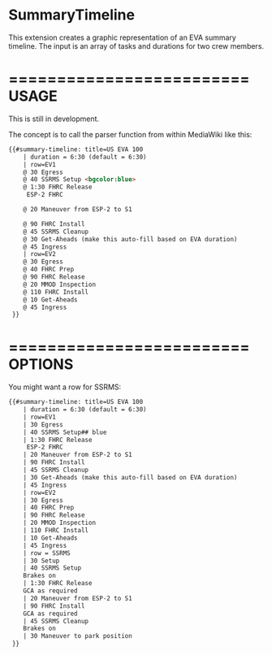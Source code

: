 SummaryTimeline
=========================

This extension creates a graphic representation of an EVA summary timeline.
The input is an array of tasks and durations for two crew members.

=========================
USAGE
=========================

This is still in development.

The concept is to call the parser function from within MediaWiki like this:

```html
{{#summary-timeline: title=US EVA 100
	| duration = 6:30 (default = 6:30)
	| row=EV1 
	@ 30 Egress 
	@ 40 SSRMS Setup <bgcolor:blue>
	@ 1:30 FHRC Release
	 ESP-2 FHRC

	@ 20 Maneuver from ESP-2 to S1

	@ 90 FHRC Install
	@ 45 SSRMS Cleanup
	@ 30 Get-Aheads (make this auto-fill based on EVA duration)
	@ 45 Ingress
	| row=EV2
	@ 30 Egress
	@ 40 FHRC Prep
	@ 90 FHRC Release
	@ 20 MMOD Inspection
	@ 110 FHRC Install
	@ 10 Get-Aheads
	@ 45 Ingress
 }}
  ```

=========================
OPTIONS
=========================

You might want a row for SSRMS:

```html
{{#summary-timeline: title=US EVA 100
	| duration = 6:30 (default = 6:30)
	| row=EV1 
	| 30 Egress 
	| 40 SSRMS Setup## blue
	| 1:30 FHRC Release
	 ESP-2 FHRC
	| 20 Maneuver from ESP-2 to S1
	| 90 FHRC Install
	| 45 SSRMS Cleanup
	| 30 Get-Aheads (make this auto-fill based on EVA duration)
	| 45 Ingress
	| row=EV2
	| 30 Egress
	| 40 FHRC Prep
	| 90 FHRC Release
	| 20 MMOD Inspection
	| 110 FHRC Install
	| 10 Get-Aheads
	| 45 Ingress
	| row = SSRMS
	| 30 Setup
	| 40 SSRMS Setup
	Brakes on
	| 1:30 FHRC Release
	GCA as required
	| 20 Maneuver from ESP-2 to S1
	| 90 FHRC Install
	GCA as required
	| 45 SSRMS Cleanup
	Brakes on
	| 30 Maneuver to park position
 }}
  ```